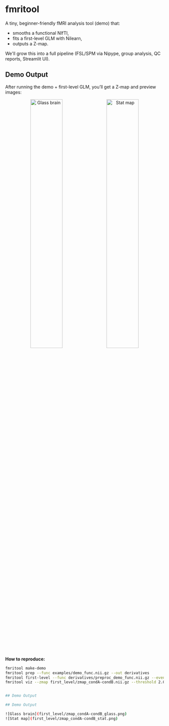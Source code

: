 # fmritool

A tiny, beginner-friendly fMRI analysis tool (demo) that:
- smooths a functional NIfTI,
- fits a first-level GLM with Nilearn,
- outputs a Z-map.

We'll grow this into a full pipeline (FSL/SPM via Nipype, group analysis, QC reports, Streamlit UI).


## Demo Output

After running the demo + first-level GLM, you’ll get a Z-map and preview images:

<p align="center">
  <img src="first_level/zmap_condA-condB_glass.png" alt="Glass brain" width="45%">
  &nbsp;&nbsp;
  <img src="first_level/zmap_condA-condB_stat.png" alt="Stat map" width="45%">
</p>

**How to reproduce:**
```bash
fmritool make-demo
fmritool prep --func examples/demo_func.nii.gz --out derivatives
fmritool first-level --func derivatives/preproc_demo_func.nii.gz --events examples/events.tsv --out first_level
fmritool viz --zmap first_level/zmap_condA-condB.nii.gz --threshold 2.0


## Demo Output

## Demo Output

![Glass brain](first_level/zmap_condA-condB_glass.png)
![Stat map](first_level/zmap_condA-condB_stat.png)
